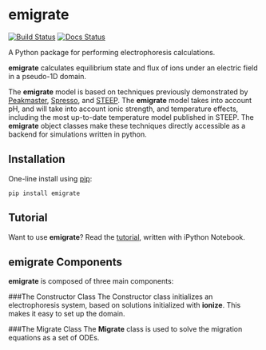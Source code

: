 emigrate
=====
[![Build Status](https://travis-ci.org/lewisamarshall/emigrate.svg?branch=master)](https://travis-ci.org/lewisamarshall/emigrate)
[![Docs Status](https://readthedocs.org/projects/emigrate/badge/?version=latest)](https://emigrate.readthedocs.org)

A Python package for performing electrophoresis calculations.

**emigrate** calculates equilibrium state and flux of ions under an electric field in a pseudo-1D domain.

The **emigrate** model is based on techniques previously demonstrated by
[Peakmaster][peakmaster], [Spresso][Spresso], and [STEEP][STEEP]. The **emigrate**
model takes into account pH, and will take into account ionic strength, and temperature effects, including
the  most up-to-date temperature model published in STEEP. The **emigrate** object
classes make these techniques directly accessible as a backend for simulations
written in python.

Installation
------------
One-line install using [pip](https://pypi.python.org/pypi/pip):

    pip install emigrate

Tutorial
--------
Want to use **emigrate**? Read the [tutorial][tutorial], written with iPython
Notebook.

emigrate Components
-----------------
**emigrate** is composed of three main components:

###The Constructor Class
The Constructor class initializes an electrophoresis system, based on solutions initialized with **ionize**. This makes it easy to set up the domain.

###The Migrate Class
The **Migrate** class is used to solve the migration equations as a set of ODEs.



[peakmaster]: http://web.natur.cuni.cz/gas/ "Peakmaster"
[Spresso]: http://stanfordspresso.blogspot.com/ "Spresso"
[STEEP]: http://microfluidics.stanford.edu/download/ "STEEP"
[tutorial]: ./tutorial.ipynb  "emigrate Tutorial"

